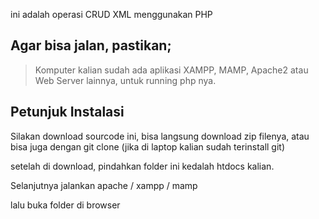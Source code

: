 ini adalah operasi CRUD XML menggunakan PHP

## Agar bisa jalan, pastikan;

> Komputer kalian sudah ada aplikasi XAMPP, MAMP, Apache2 atau Web Server lainnya, untuk running php nya.

## Petunjuk Instalasi

Silakan download sourcode ini, bisa langsung download zip filenya, atau bisa juga dengan git clone (jika di laptop kalian sudah terinstall git)

setelah di download, pindahkan folder ini kedalah htdocs kalian.

Selanjutnya jalankan apache / xampp / mamp

lalu buka folder di browser
